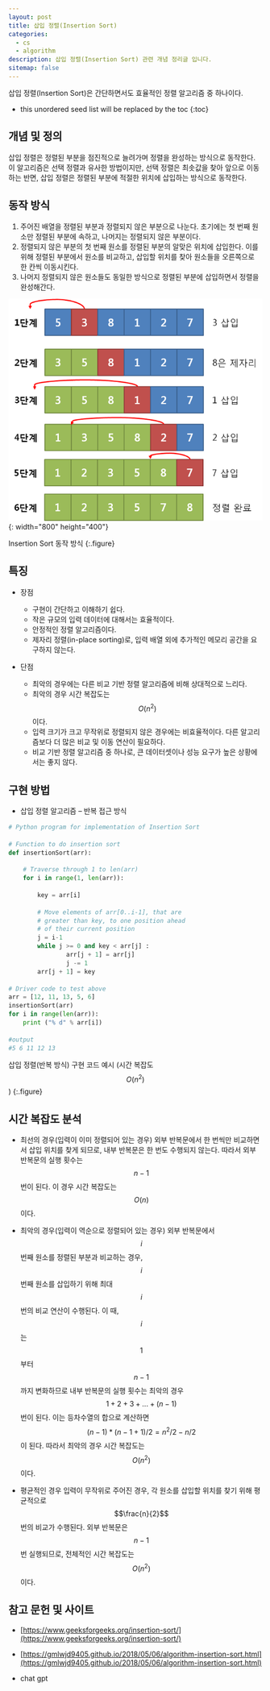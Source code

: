 ```yaml
---
layout: post
title: 삽입 정렬(Insertion Sort)
categories: 
  - cs
  - algorithm
description: 삽입 정렬(Insertion Sort) 관련 개념 정리글 입니다.
sitemap: false
---
```


삽입 정렬(Insertion Sort)은 간단하면서도 효율적인 정렬 알고리즘 중 하나이다. 

* this unordered seed list will be replaced by the toc
{:toc}

## 개념 및 정의
삽입 정렬은 정렬된 부분을 점진적으로 늘려가며 정렬을 완성하는 방식으로 동작한다. 이 알고리즘은 선택 정렬과 유사한 방법이지만, 선택 정렬은 최솟값을 찾아 앞으로 이동하는 반면, 삽입 정렬은 정렬된 부분에 적절한 위치에 삽입하는 방식으로 동작한다.

## 동작 방식

1. 주어진 배열을 정렬된 부분과 정렬되지 않은 부분으로 나눈다. 초기에는 첫 번째 원소만 정렬된 부분에 속하고, 나머지는 정렬되지 않은 부분이다.
2. 정렬되지 않은 부분의 첫 번째 원소를 정렬된 부분의 알맞은 위치에 삽입한다. 이를 위해 정렬된 부분에서 원소를 비교하고, 삽입할 위치를 찾아 원소들을 오른쪽으로 한 칸씩 이동시킨다.
3. 나머지 정렬되지 않은 원소들도 동일한 방식으로 정렬된 부분에 삽입하면서 정렬을 완성해간다.

![Insertion Sort](/assets/img/blog/insertionsort.png){: width="800" height="400"}

Insertion Sort 동작 방식
{:.figure}

## 특징

- 장점

    - 구현이 간단하고 이해하기 쉽다.
    - 작은 규모의 입력 데이터에 대해서는 효율적이다.
    - 안정적인 정렬 알고리즘이다.
    - 제자리 정렬(in-place sorting)로, 입력 배열 외에 추가적인 메모리 공간을 요구하지 않는다.

- 단점

    - 최악의 경우에는 다른 비교 기반 정렬 알고리즘에 비해 상대적으로 느리다.
    - 최악의 경우 시간 복잡도는 $$O(n^{2})$$이다.
    - 입력 크기가 크고 무작위로 정렬되지 않은 경우에는 비효율적이다. 다른 알고리즘보다 더 많은 비교 및 이동 연산이 필요하다.
    - 비교 기반 정렬 알고리즘 중 하나로, 큰 데이터셋이나 성능 요구가 높은 상황에서는 좋지 않다.


## 구현 방법

- 삽입 정렬 알고리즘 – 반복 접근 방식

~~~python
# Python program for implementation of Insertion Sort

# Function to do insertion sort
def insertionSort(arr):

	# Traverse through 1 to len(arr)
	for i in range(1, len(arr)):

		key = arr[i]

		# Move elements of arr[0..i-1], that are
		# greater than key, to one position ahead
		# of their current position
		j = i-1
		while j >= 0 and key < arr[j] :
				arr[j + 1] = arr[j]
				j -= 1
		arr[j + 1] = key

# Driver code to test above
arr = [12, 11, 13, 5, 6]
insertionSort(arr)
for i in range(len(arr)):
	print ("% d" % arr[i])

#output
#5 6 11 12 13 
~~~

삽입 정렬(반복 방식) 구현 코드 예시 (시간 복잡도 $$O(n^{2})$$)
{:.figure}

## 시간 복잡도 분석

- 최선의 경우(입력이 이미 정렬되어 있는 경우)
외부 반복문에서 한 번씩만 비교하면서 삽입 위치를 찾게 되므로, 내부 반복문은 한 번도 수행되지 않는다. 따라서 외부 반복문의 실행 횟수는 $$n-1$$번이 된다. 이 경우 시간 복잡도는 $$O(n)$$이다.

- 최악의 경우(입력이 역순으로 정렬되어 있는 경우)
외부 반복문에서 $$i$$번째 원소를 정렬된 부분과 비교하는 경우, $$i$$번째 원소를 삽입하기 위해 최대 $$i$$번의 비교 연산이 수행된다. 이 때, $$i$$는 $$1$$부터 $$n-1$$까지 변화하므로 내부 반복문의 실행 횟수는 최악의 경우 $$1 + 2 + 3 + ... + (n-1)$$번이 된다. 이는 등차수열의 합으로 계산하면 $$(n-1) * (n-1+1) / 2 = n^{2}/2 - n/2$$이 된다. 따라서 최악의 경우 시간 복잡도는 $$O(n^{2})$$이다.

- 평균적인 경우
입력이 무작위로 주어진 경우, 각 원소를 삽입할 위치를 찾기 위해 평균적으로 $$\frac{n}{2}$$번의 비교가 수행된다. 외부 반복문은 $$n-1$$번 실행되므로, 전체적인 시간 복잡도는 $$O(n^{2})$$이다.


## **참고 문헌 및 사이트** 

- [https://www.geeksforgeeks.org/insertion-sort/](https://www.geeksforgeeks.org/insertion-sort/)

- [https://gmlwjd9405.github.io/2018/05/06/algorithm-insertion-sort.html](https://gmlwjd9405.github.io/2018/05/06/algorithm-insertion-sort.html)

- chat gpt